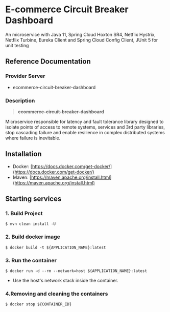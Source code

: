 # E-commerce Circuit Breaker Dashboard

An microservice with Java 11, Spring Cloud Hoxton SR4, Netflix Hystrix, Netflix Turbine, Eureka Client and Spring Cloud Config Client, JUnit 5 for unit testing

## Reference Documentation

### Provider Server

-   ecommerce-circuit-breaker-dashboard

### Description

> **ecommerce-circuit-breaker-dashboard**

Microservice responsible for latency and fault tolerance library designed to isolate points
of access to remote systems, services and 3rd party libraries, stop cascading failure and enable 
resilience in complex distributed systems where failure is inevitable.

## Installation

-   Docker: [https://docs.docker.com/get-docker/](https://docs.docker.com/get-docker/)
-   Maven: [https://maven.apache.org/install.html](https://maven.apache.org/install.html)

## Starting services

### 1. Build Project

```
$ mvn clean install -U
```

### 2. Build docker image

```
$ docker build -t ${APPLICATION_NAME}:latest
```

### 3. Run the container

```
$ docker run -d --rm --network=host ${APPLICATION_NAME}:latest
```

-   Use the host's network stack inside the container.

### 4.Removing and cleaning the containers

```
$ docker stop ${CONTAINER_ID}
```
